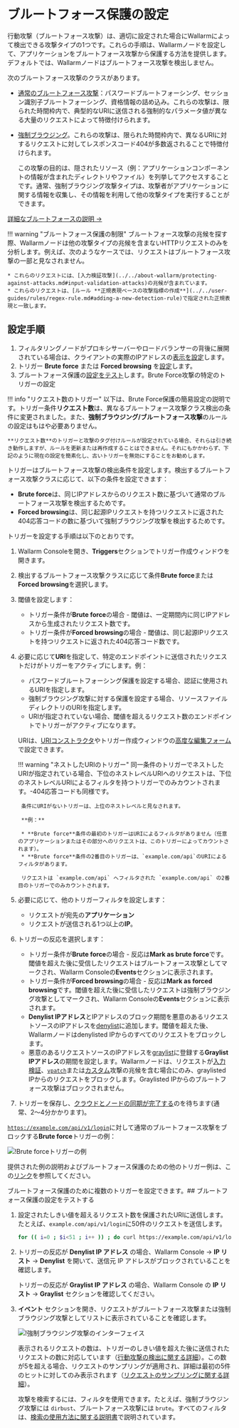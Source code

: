 # ブルートフォース保護の設定

行動攻撃（ブルートフォース攻撃）は、適切に設定された場合にWallarmによって検出できる攻撃タイプの1つです。これらの手順は、Wallarmノードを設定して、アプリケーションをブルートフォース攻撃から保護する方法を提供します。デフォルトでは、Wallarmノードはブルートフォース攻撃を検出しません。

次のブルートフォース攻撃のクラスがあります。

* [通常のブルートフォース攻撃](../../attacks-vulns-list.md#bruteforce-attack)：パスワードブルートフォーシング、セッション識別子ブルートフォーシング、資格情報の詰め込み。これらの攻撃は、限られた時間枠内で、典型的なURIに送信される強制的なパラメータ値が異なる大量のリクエストによって特徴付けられます。
* [強制ブラウジング](../../attacks-vulns-list.md#forced-browsing)。これらの攻撃は、限られた時間枠内で、異なるURIに対するリクエストに対してレスポンスコード404が多数返されることで特徴付けられます。

    この攻撃の目的は、隠されたリソース（例：アプリケーションコンポーネントの情報が含まれたディレクトリやファイル）を列挙してアクセスすることです。通常、強制ブラウジング攻撃タイプは、攻撃者がアプリケーションに関する情報を収集し、その情報を利用して他の攻撃タイプを実行することができます。

[詳細なブルートフォースの説明 →](../../about-wallarm/protecting-against-attacks.md#behavioral-attacks)

!!! warning "ブルートフォース保護の制限"
    ブルートフォース攻撃の兆候を探す際、Wallarmノードは他の攻撃タイプの兆候を含まないHTTPリクエストのみを分析します。例えば、次のようなケースでは、リクエストはブルートフォース攻撃の一部と見なされません。

    * これらのリクエストには、[入力検証攻撃](../../about-wallarm/protecting-against-attacks.md#input-validation-attacks)の兆候が含まれています。
    * これらのリクエストは、[ルール **正規表現ベースの攻撃指標の作成**](../../user-guides/rules/regex-rule.md#adding-a-new-detection-rule)で指定された正規表現と一致します。

## 設定手順

1. フィルタリングノードがプロキシサーバーやロードバランサーの背後に展開されている場合は、クライアントの実際のIPアドレスの[表示を設定](../using-proxy-or-balancer-en.md)します。
1. トリガー **Brute force** または **Forced browsing** を[設定](#configuring-the-trigger-to-identify-brute-force)します。
1. ブルートフォース保護の[設定をテスト](#testing-the-configuration-of-brute-force-protection)します。Brute Force攻撃の特定のトリガーの設定

!!! info "リクエスト数のトリガー"
    以下は、Brute Force保護の簡易設定の説明です。トリガー条件**リクエスト数**は、異なるブルートフォース攻撃クラス検出の条件に変更されました。また、**強制ブラウジング/ブルートフォース攻撃**のルールの設定はもはや必要ありません。

    **リクエスト数**のトリガーと攻撃のタグ付けルールが設定されている場合、それらは引き続き動作しますが、ルールを更新または再作成することはできません。それにもかかわらず、下記のように現在の設定を簡素化し、古いトリガーを無効にすることをお勧めします。

トリガーはブルートフォース攻撃の検出条件を設定します。検出するブルートフォース攻撃クラスに応じて、以下の条件を設定できます：

* **Brute force**は、同じIPアドレスからのリクエスト数に基づいて通常のブルートフォース攻撃を検出するためです。
* **Forced browsing**は、同じ起源IPリクエストを持つリクエストに返された404応答コードの数に基づいて強制ブラウジング攻撃を検出するためです。

トリガーを設定する手順は以下のとおりです。

1. Wallarm Consoleを開き、**Triggers**セクションでトリガー作成ウィンドウを開きます。
2. 検出するブルートフォース攻撃クラスに応じて条件**Brute force**または**Forced browsing**を選択します。
3. 閾値を設定します：

    * トリガー条件が**Brute force**の場合 - 閾値は、一定期間内に同じIPアドレスから生成されたリクエスト数です。
    * トリガー条件が**Forced browsing**の場合 - 閾値は、同じ起源IPリクエストを持つリクエストに返された404応答コード数です。
4. 必要に応じて**URI**を指定して、特定のエンドポイントに送信されたリクエストだけがトリガーをアクティブにします。例：

    * パスワードブルートフォーシング保護を設定する場合、認証に使用されるURIを指定します。
    * 強制ブラウジング攻撃に対する保護を設定する場合、リソースファイルディレクトリのURIを指定します。
    * URIが指定されていない場合、閾値を超えるリクエスト数のエンドポイントでトリガーがアクティブになります。

    URIは、[URIコンストラクタ](../../user-guides/rules/add-rule.md#uri-constructor)やトリガー作成ウィンドウの[高度な編集フォーム](../../user-guides/rules/add-rule.md#advanced-edit-form)で設定できます。

    !!! warning "ネストしたURIのトリガー"
        同一条件のトリガーでネストしたURIが指定されている場合、下位のネストレベルURIへのリクエストは、下位のネストレベルURIによるフィルタを持つトリガーでのみカウントされます。-404応答コードも同様です。

        条件にURIがないトリガーは、上位のネストレベルと見なされます。

        **例：**

        * **Brute force**条件の最初のトリガーはURIによるフィルタがありません（任意のアプリケーションまたはその部分へのリクエストは、このトリガーによってカウントされます）。
        * **Brute force**条件の2番目のトリガーは、`example.com/api`のURIによるフィルタがあります。

        リクエストは `example.com/api` へフィルタされた `example.com/api` の2番目のトリガーでのみカウントされます。
5. 必要に応じて、他のトリガーフィルタを設定します：

    * リクエストが宛先の**アプリケーション**
    * リクエストが送信される1つ以上の**IP**。
6. トリガーの反応を選択します：

    * トリガー条件が**Brute force**の場合 - 反応は**Mark as brute force**です。閾値を超えた後に受信したリクエストはブルートフォース攻撃としてマークされ、Wallarm Consoleの**Events**セクションに表示されます。
    * トリガー条件が**Forced browsing**の場合 - 反応は**Mark as forced browsing**です。閾値を超えた後に受信したリクエストは強制ブラウジング攻撃としてマークされ、Wallarm Consoleの**Events**セクションに表示されます。
    * **Denylist IPアドレス**とIPアドレスのブロック期間を悪意のあるリクエストソースのIPアドレスを[denylist](../../user-guides/ip-lists/denylist.md)に追加します。閾値を超えた後、Wallarmノードはdenylisted IPからのすべてのリクエストをブロックします。
    * 悪意のあるリクエストソースのIPアドレスを[graylist](../../user-guides/ip-lists/graylist.md)に登録する**Graylist IPアドレス**の期間を設定します。Wallarmノードは、リクエストが[入力検証](../../about-wallarm/protecting-against-attacks.md#input-validation-attacks)、[`vpatch`](../../user-guides/rules/vpatch-rule.md)または[カスタム](../../user-guides/rules/regex-rule.md)攻撃の兆候を含む場合にのみ、graylisted IPからのリクエストをブロックします。Graylisted IPからのブルートフォース攻撃はブロックされません。
6. トリガーを保存し、[クラウドとノードの同期が完了する](../configure-cloud-node-synchronization-en.md)のを待ちます(通常、2〜4分かかります)。

[`https://example.com/api/v1/login`](https://example.com/api/v1/login)に対して通常のブルートフォース攻撃をブロックする**Brute force**トリガーの例：

![!Brute forceトリガーの例](../../images/user-guides/triggers/trigger-example6.png)

提供された例の説明およびブルートフォース保護のための他のトリガー例は、この[リンク](../../user-guides/triggers/trigger-examples.md#mark-requests-as-a-bruteforce-attack-if-31-or-more-requests-are-sent-to-the-protected-resource)を参照してください。

ブルートフォース保護のために複数のトリガーを設定できます。## ブルートフォース保護の設定をテストする

1. 設定されたしきい値を超えるリクエスト数を保護されたURIに送信します。たとえば、`example.com/api/v1/login`に50件のリクエストを送信します。

    ```bash
    for (( i=0 ; $i<51 ; i++ )) ; do curl https://example.com/api/v1/login ; done
    ```
2. トリガーの反応が **Denylist IP アドレス** の場合、Wallarm Console → **IP リスト** → **Denylist** を開いて、送信元 IP アドレスがブロックされていることを確認します。

    トリガーの反応が **Graylist IP アドレス** の場合、Wallarm Console の **IP リスト** → **Graylist** セクションを確認してください。
3. **イベント** セクションを開き、リクエストがブルートフォース攻撃または強制ブラウジング攻撃としてリストに表示されていることを確認します。

    ![!強制ブラウジング攻撃のインターフェイス](../../images/user-guides/events/dirbust-attack.png)

    表示されるリクエストの数は、トリガーのしきい値を超えた後に送信されたリクエストの数に対応しています（[行動攻撃の検出に関する詳細](../../about-wallarm/protecting-against-attacks.md#behavioral-attacks)）。この数が5を超える場合、リクエストのサンプリングが適用され、詳細は最初の5件のヒットに対してのみ表示されます（[リクエストのサンプリングに関する詳細](../../user-guides/events/analyze-attack.md#sampling-of-hits)）。

    攻撃を検索するには、フィルタを使用できます。たとえば、強制ブラウジング攻撃には `dirbust`、ブルートフォース攻撃には `brute`。すべてのフィルタは、[検索の使用方法に関する説明書](../../user-guides/search-and-filters/use-search.md)で説明されています。